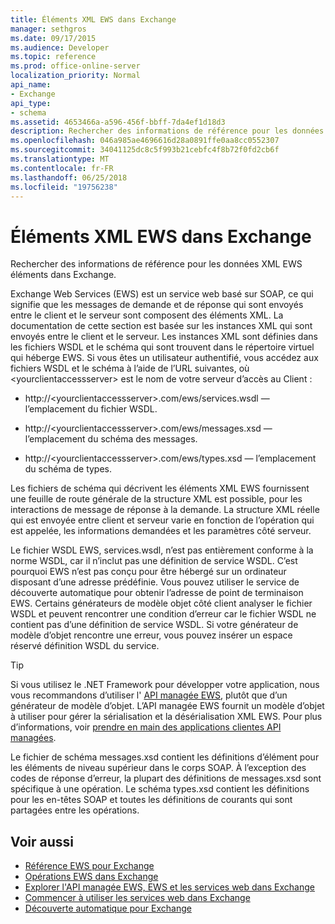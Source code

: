 ```yaml
---
title: Éléments XML EWS dans Exchange
manager: sethgros
ms.date: 09/17/2015
ms.audience: Developer
ms.topic: reference
ms.prod: office-online-server
localization_priority: Normal
api_name:
- Exchange
api_type:
- schema
ms.assetid: 4653466a-a596-456f-bbff-7da4ef1d18d3
description: Rechercher des informations de référence pour les données XML EWS éléments dans Exchange.
ms.openlocfilehash: 046a985ae4696616d28a0891ffe0aa8cc0552307
ms.sourcegitcommit: 34041125dc8c5f993b21cebfc4f8b72f0fd2cb6f
ms.translationtype: MT
ms.contentlocale: fr-FR
ms.lasthandoff: 06/25/2018
ms.locfileid: "19756238"
---
```

# <a name="ews-xml-elements-in-exchange"></a>Éléments XML EWS dans Exchange

Rechercher des informations de référence pour les données XML EWS éléments dans Exchange.
  
Exchange Web Services (EWS) est un service web basé sur SOAP, ce qui signifie que les messages de demande et de réponse qui sont envoyés entre le client et le serveur sont composent des éléments XML. La documentation de cette section est basée sur les instances XML qui sont envoyés entre le client et le serveur. Les instances XML sont définies dans les fichiers WSDL et le schéma qui sont trouvent dans le répertoire virtuel qui héberge EWS. Si vous êtes un utilisateur authentifié, vous accédez aux fichiers WSDL et le schéma à l’aide de l’URL suivantes, où \<yourclientaccessserver\> est le nom de votre serveur d’accès au Client :
  
- http://\<yourclientaccessserver\>.com/ews/services.wsdl — l’emplacement du fichier WSDL.
    
- http://\<yourclientaccessserver\>.com/ews/messages.xsd — l’emplacement du schéma des messages.
    
- http://\<yourclientaccessserver\>.com/ews/types.xsd — l’emplacement du schéma de types.
    
Les fichiers de schéma qui décrivent les éléments XML EWS fournissent une feuille de route générale de la structure XML est possible, pour les interactions de message de réponse à la demande. La structure XML réelle qui est envoyée entre client et serveur varie en fonction de l’opération qui est appelée, les informations demandées et les paramètres côté serveur.
  
Le fichier WSDL EWS, services.wsdl, n’est pas entièrement conforme à la norme WSDL, car il n’inclut pas une définition de service WSDL. C’est pourquoi EWS n’est pas conçu pour être hébergé sur un ordinateur disposant d’une adresse prédéfinie. Vous pouvez utiliser le service de découverte automatique pour obtenir l’adresse de point de terminaison EWS. Certains générateurs de modèle objet côté client analyser le fichier WSDL et peuvent rencontrer une condition d’erreur car le fichier WSDL ne contient pas d’une définition de service WSDL. Si votre générateur de modèle d’objet rencontre une erreur, vous pouvez insérer un espace réservé définition WSDL du service.
  
> [!TIP]
> Si vous utilisez le .NET Framework pour développer votre application, nous vous recommandons d’utiliser l' [API managée EWS](http://aka.ms/ews-managed-api-readme), plutôt que d’un générateur de modèle d’objet. L’API managée EWS fournit un modèle d’objet à utiliser pour gérer la sérialisation et la désérialisation XML EWS. Pour plus d’informations, voir [prendre en main des applications clientes API managées](http://msdn.microsoft.com/library/c2267733-6f4f-49e5-9614-1e4a24c3af1a%28Office.15%29.aspx). 
  
Le fichier de schéma messages.xsd contient les définitions d’élément pour les éléments de niveau supérieur dans le corps SOAP. À l’exception des codes de réponse d’erreur, la plupart des définitions de messages.xsd sont spécifique à une opération. Le schéma types.xsd contient les définitions pour les en-têtes SOAP et toutes les définitions de courants qui sont partagées entre les opérations.
  
## <a name="see-also"></a>Voir aussi

- [Référence EWS pour Exchange](ews-reference-for-exchange.md)
- [Opérations EWS dans Exchange](ews-operations-in-exchange.md)
- [Explorer l'API managée EWS, EWS et les services web dans Exchange](../exchange-web-services/explore-the-ews-managed-api-ews-and-web-services-in-exchange.md)
- [Commencer à utiliser les services web dans Exchange](../exchange-web-services/start-using-web-services-in-exchange.md)
- [Découverte automatique pour Exchange](../exchange-web-services/autodiscover-for-exchange.md)
    

